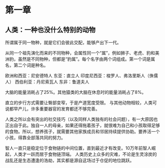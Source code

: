 # 第一章
## 人类：一种也没什么特别的动物
所谓属于同一物种，就是它们会彼此交配，能够产出下一代。

从同一个祖先演化而来的不同物种，会属性同一个“属”，例如狮子、老虎、豹和美洲豹，虽然是不同物种，但都是“豹属”。每个名字由两个词组成。第一个词是属名，第二个词是种名。

欧洲和西亚：尼安德特人
东亚：直立人
印度尼西亚：梭罗人、弗洛里斯人（侏儒人）
西伯利亚：丹尼索瓦人
东非：鲁道夫人

大脑的能量消耗占了25%。其他猿类的大脑在休息时的能量消耗占了8%。

直立的步行方式需要让臀部变窄，于是产道宽度受限。
与其他动物相较，人类可说都早产儿，许多重要器官的发育都还不够完善。

人类之所以会有突出的社交技巧（以及同样人类独有的社会问题），有一大原因也正出自于此。独自一人的母亲，如果还得拖着孩子，就很难为自己和小孩取得足够的食物。所以，想养孩子，就需要其他家族成员和邻居持续提供协助。要养活一个小孩，得靠全部落共同的努力。

智人一直只是稳定位于食物链的中间位置，直到最近才有改变。10万年前智人崛起，人类才一跃而居于食物链顶端。
人类历史上众多的灾难，不论是生灵涂炭的战乱还是生态遭逢的浩劫，其实都是源自这场过于仓促的地位跳跃。


